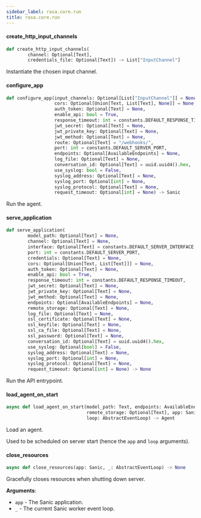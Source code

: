 ```yaml
---
sidebar_label: rasa.core.run
title: rasa.core.run
---
```

#### create\_http\_input\_channels

```python
def create_http_input_channels(
        channel: Optional[Text],
        credentials_file: Optional[Text]) -> List["InputChannel"]
```

Instantiate the chosen input channel.

#### configure\_app

```python
def configure_app(input_channels: Optional[List["InputChannel"]] = None,
                  cors: Optional[Union[Text, List[Text], None]] = None,
                  auth_token: Optional[Text] = None,
                  enable_api: bool = True,
                  response_timeout: int = constants.DEFAULT_RESPONSE_TIMEOUT,
                  jwt_secret: Optional[Text] = None,
                  jwt_private_key: Optional[Text] = None,
                  jwt_method: Optional[Text] = None,
                  route: Optional[Text] = "/webhooks/",
                  port: int = constants.DEFAULT_SERVER_PORT,
                  endpoints: Optional[AvailableEndpoints] = None,
                  log_file: Optional[Text] = None,
                  conversation_id: Optional[Text] = uuid.uuid4().hex,
                  use_syslog: bool = False,
                  syslog_address: Optional[Text] = None,
                  syslog_port: Optional[int] = None,
                  syslog_protocol: Optional[Text] = None,
                  request_timeout: Optional[int] = None) -> Sanic
```

Run the agent.

#### serve\_application

```python
def serve_application(
        model_path: Optional[Text] = None,
        channel: Optional[Text] = None,
        interface: Optional[Text] = constants.DEFAULT_SERVER_INTERFACE,
        port: int = constants.DEFAULT_SERVER_PORT,
        credentials: Optional[Text] = None,
        cors: Optional[Union[Text, List[Text]]] = None,
        auth_token: Optional[Text] = None,
        enable_api: bool = True,
        response_timeout: int = constants.DEFAULT_RESPONSE_TIMEOUT,
        jwt_secret: Optional[Text] = None,
        jwt_private_key: Optional[Text] = None,
        jwt_method: Optional[Text] = None,
        endpoints: Optional[AvailableEndpoints] = None,
        remote_storage: Optional[Text] = None,
        log_file: Optional[Text] = None,
        ssl_certificate: Optional[Text] = None,
        ssl_keyfile: Optional[Text] = None,
        ssl_ca_file: Optional[Text] = None,
        ssl_password: Optional[Text] = None,
        conversation_id: Optional[Text] = uuid.uuid4().hex,
        use_syslog: Optional[bool] = False,
        syslog_address: Optional[Text] = None,
        syslog_port: Optional[int] = None,
        syslog_protocol: Optional[Text] = None,
        request_timeout: Optional[int] = None) -> None
```

Run the API entrypoint.

#### load\_agent\_on\_start

```python
async def load_agent_on_start(model_path: Text, endpoints: AvailableEndpoints,
                              remote_storage: Optional[Text], app: Sanic,
                              loop: AbstractEventLoop) -> Agent
```

Load an agent.

Used to be scheduled on server start
(hence the `app` and `loop` arguments).

#### close\_resources

```python
async def close_resources(app: Sanic, _: AbstractEventLoop) -> None
```

Gracefully closes resources when shutting down server.

**Arguments**:

- `app` - The Sanic application.
- `_` - The current Sanic worker event loop.

